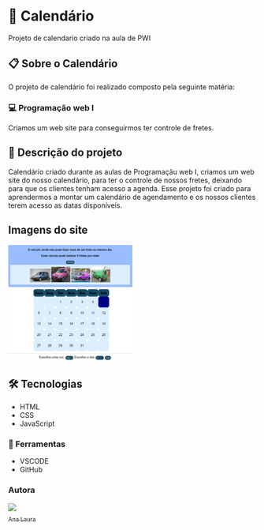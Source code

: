 # 📅 Calendário
Projeto de calendario criado na aula de PWI  
## 📋 Sobre o Calendário
O projeto de calendário foi realizado composto pela seguinte matéria:
### 💻 Programação web I
Criamos um web site para conseguirmos ter controle de fretes.
## 📄 Descrição do projeto
Calendário criado durante as aulas de Programaçãu web I, criamos um web site do nosso calendário, para ter 
o controle de nossos fretes, deixando para que os clientes tenham acesso a agenda. Esse projeto foi criado para aprendermos a montar um calendário de agendamento e os nossos clientes terem acesso as datas disponíveis.
## Imagens do site
<img src="carros.png" width="50%"> <img src="calendario.png" width="50%"> 

## 🛠️ Tecnologias  
* HTML
* CSS
* JavaScript
### 🔧 Ferramentas
* VSCODE
* GitHub

### Autora
[<img loading="lazy" src="https://user-images.githubusercontent.com/140809968/272249265-389c8791-1744-4a19-a9a0-fde05e6dd499.jpg" width=95><br><sub>Ana Laura</sub>](https://github.com/anacenali) 

 